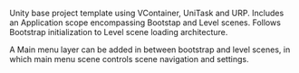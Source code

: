 Unity base project template using VContainer, UniTask and URP. Includes an Application scope encompassing Bootstap and Level scenes. Follows Bootstrap initialization to Level scene loading architecture.

A Main menu layer can be added in between bootstrap and level scenes, in which main menu scene controls scene navigation and settings.
